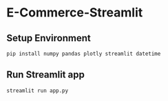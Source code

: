 # E-Commerce-Streamlit

## Setup Environment
```
pip install numpy pandas plotly streamlit datetime
```

## Run Streamlit app

```
streamlit run app.py
```
